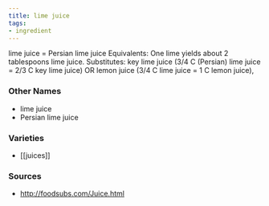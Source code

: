 ```yaml
---
title: lime juice
tags:
- ingredient
---
```

lime juice = Persian lime juice Equivalents: One lime yields about 2 tablespoons lime juice. Substitutes: key lime juice (3/4 C (Persian) lime juice = 2/3 C key lime juice) OR lemon juice (3/4 C lime juice = 1 C lemon juice),

### Other Names

* lime juice
* Persian lime juice

### Varieties

* [[juices]]

### Sources
* http://foodsubs.com/Juice.html
